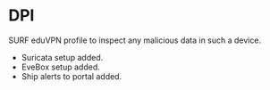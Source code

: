 # DPI
SURF eduVPN profile to inspect any malicious data in such a device.  

- Suricata setup added. 
- EveBox setup added. 
- Ship alerts to portal added.

